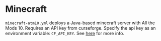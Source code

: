 # Minecraft
`minecraft-atm10.yml` deploys a Java-based minecraft server with All the Mods 10. Requires an API key from curseforge. Specify the api key as an environment variable: `CF_API_KEY`. See [here](https://docker-minecraft-server.readthedocs.io/en/latest/types-and-platforms/mod-platforms/auto-curseforge/) for more info.